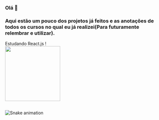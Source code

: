 ### Olá 👋
    
### Aqui estão um pouco dos projetos já feitos e as anotações de todos os cursos no qual eu já realizei(Para futuramente relembrar e utilizar).

<div> 
    Estudando React.js ! <link rel="stylesheet" <img rel="stylesheet" href="https://cdn.jsdelivr.net/gh/devicons/devicon@v2.15.1/devicon.min.css">

</div>
    
  <img height="180em" src="https://github-readme-stats.vercel.app/api/top-langs/?username=ericmli&layout=compact&langs_count=7&theme=synthwave"/>

##

![Snake animation](https://github.com/ericmli/ericmli/blob/output/github-contribution-grid-snake.svg)
  

